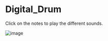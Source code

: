 # Digital_Drum
Click on the notes to play the different sounds.


![image](https://user-images.githubusercontent.com/41454040/75637769-5b4bd400-5bf6-11ea-99d3-6c0dad334b28.png)

